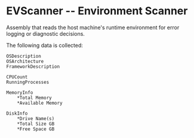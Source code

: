 # EVScanner -- Environment Scanner
Assembly that reads the host machine's runtime environment for error logging or diagnostic decisions. 

The following data is collected:

    OSDescription
    OSArchitecture
    FrameworkDescription

    CPUCount
    RunningProcesses
    
    MemoryInfo
        *Total Memory
        *Available Memory
    
    DiskInfo
        *Drive Name(s)
        *Total Size GB
        *Free Space GB

